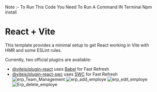 Note :-  To Run This Code You Need To Run A Command IN Terminal Npm install

# React + Vite

This template provides a minimal setup to get React working in Vite with HMR and some ESLint rules.

Currently, two official plugins are available:

- [@vitejs/plugin-react](https://github.com/vitejs/vite-plugin-react/blob/main/packages/plugin-react/README.md) uses [Babel](https://babeljs.io/) for Fast Refresh
- [@vitejs/plugin-react-swc](https://github.com/vitejs/vite-plugin-react-swc) uses [SWC](https://swc.rs/) for Fast Refresh
![erp_Team_Management](https://github.com/user-attachments/assets/5d17d5c6-e29d-4842-b0ec-767de2e84ff6)
![erp_add_employe](https://github.com/user-attachments/assets/7e336703-bc69-4bd7-947d-acdc61fc0ee8)
![erp_edit_employe](https://github.com/user-attachments/assets/707ea05b-de4c-4762-b05c-670b6a9eeb72)
![Erp_delete_employe](https://github.com/user-attachments/assets/2d013a02-f42f-4d4d-af69-01e404f81ac7)


